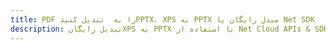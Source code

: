 ---title: PDF را به  تبدیل کنیدPPTX، XPS به PPTX مبدل رایگان یا Net SDKdescription: تبدیل رایگانXPS به PPTX با استفاده از Net Cloud APIs & SDK همچنین اسناد PDF را در Cloud ایجاد، ویرایش و رندر کنید.---